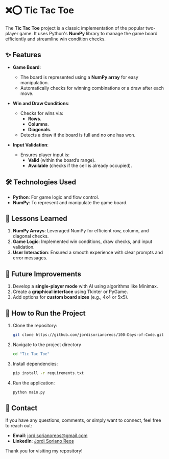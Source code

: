 # ❌⭕ Tic Tac Toe

The **Tic Tac Toe** project is a classic implementation of the popular two-player game. It uses Python's **NumPy** library to manage the game board efficiently and streamline win condition checks.

## ✨ Features

- **Game Board**:
  - The board is represented using a **NumPy array** for easy manipulation.
  - Automatically checks for winning combinations or a draw after each move.
  
- **Win and Draw Conditions**:
  - Checks for wins via:
    - **Rows**.
    - **Columns**.
    - **Diagonals**.
  - Detects a draw if the board is full and no one has won.

- **Input Validation**:
  - Ensures player input is:
    - **Valid** (within the board’s range).
    - **Available** (checks if the cell is already occupied).

## 🛠️ Technologies Used
- **Python**: For game logic and flow control.
- **NumPy**: To represent and manipulate the game board.

## 🚀 Lessons Learned
1. **NumPy Arrays**: Leveraged NumPy for efficient row, column, and diagonal checks.
2. **Game Logic**: Implemented win conditions, draw checks, and input validation.
3. **User Interaction**: Ensured a smooth experience with clear prompts and error messages.

## 📝 Future Improvements
1. Develop a **single-player mode** with AI using algorithms like Minimax.
2. Create a **graphical interface** using Tkinter or PyGame.
3. Add options for **custom board sizes** (e.g., 4x4 or 5x5).

## 📂 How to Run the Project
1. Clone the repository:
   ```bash
   git clone https://github.com/jordisorianoreos/100-Days-of-Code.git
   ```
2. Navigate to the project directory
   ```bash
   cd "Tic Tac Toe"
   ```
3. Install dependencies:
   ```bash
   pip install -r requirements.txt
   ```
4. Run the application:
   ```bash
   python main.py
   ```

## 📧 Contact

If you have any questions, comments, or simply want to connect, feel free to reach out:

- **Email**: [jordisorianoreos@gmail.com](mailto:jordisorianoreos@gmail.com)
- **LinkedIn**: [Jordi Soriano Reos](https://www.linkedin.com/in/jordi-soriano-reos/)

Thank you for visiting my repository!
